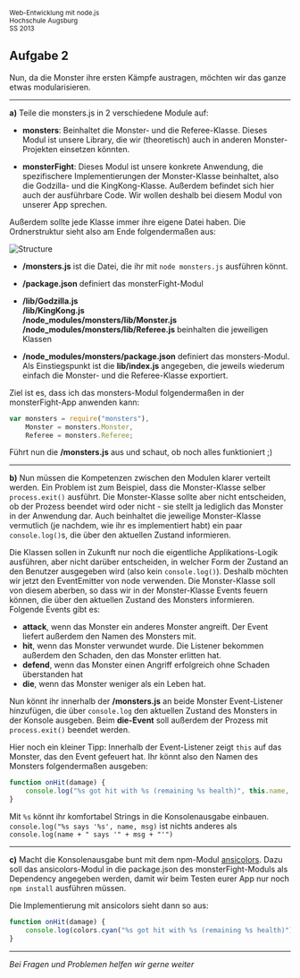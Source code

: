 <small>Web-Entwicklung mit node.js</small><br>
<small>Hochschule Augsburg</small><br>
<small>SS 2013</small>

## Aufgabe 2

Nun, da die Monster ihre ersten Kämpfe austragen, möchten wir das ganze etwas modularisieren.

---

**a)** Teile die monsters.js in 2 verschiedene Module auf:

- **monsters**: Beinhaltet die Monster- und die Referee-Klasse. Dieses Modul ist unsere Library, die wir (theoretisch) auch in anderen Monster-Projekten einsetzen könnten.

- **monsterFight**: Dieses Modul ist unsere konkrete Anwendung, die spezifischere Implementierungen der Monster-Klasse beinhaltet, also die Godzilla- und die KingKong-Klasse. Außerdem befindet sich hier auch der ausführbare Code. Wir wollen deshalb bei diesem Modul von unserer App sprechen.

Außerdem sollte jede Klasse immer ihre eigene Datei haben. Die Ordnerstruktur sieht also am Ende folgendermaßen aus:

![Structure](https://github.com/hsa-nodejs-workshop/aufgaben/raw/master/aufgabe-2/structure.png)

- **/monsters.js** ist die Datei, die ihr mit `node monsters.js` ausführen könnt.

- **/package.json** definiert das monsterFight-Modul

- **/lib/Godzilla.js**<br>**/lib/KingKong.js**<br>**/node\_modules/monsters/lib/Monster.js**<br>**/node_modules/monsters/lib/Referee.js** beinhalten die jeweiligen Klassen

- **/node_modules/monsters/package.json** definiert das monsters-Modul. Als Einstiegspunkt ist die **lib/index.js** angegeben, die jeweils wiederum einfach die Monster- und die Referee-Klasse exportiert.

Ziel ist es, dass ich das monsters-Modul folgendermaßen in der monsterFight-App anwenden kann:

```javascript
var monsters = require("monsters"),
    Monster = monsters.Monster,
    Referee = monsters.Referee;
```

Führt nun die **/monsters.js** aus und schaut, ob noch alles funktioniert ;)

---

**b)** Nun müssen die Kompetenzen zwischen den Modulen klarer verteilt werden. Ein Problem ist zum Beispiel, dass die Monster-Klasse selber `process.exit()` ausführt. Die Monster-Klasse sollte aber nicht entscheiden, ob der Prozess beendet wird oder nicht - sie stellt ja lediglich das Monster in der Anwendung dar. Auch beinhaltet die jeweilige Monster-Klasse vermutlich (je nachdem, wie ihr es implementiert habt) ein paar `console.log()`s, die über den aktuellen Zustand informieren.

Die Klassen sollen in Zukunft nur noch die eigentliche Applikations-Logik ausführen, aber nicht darüber entscheiden, in welcher Form der Zustand an den Benutzer ausgegeben wird (also kein `console.log()`). Deshalb möchten wir jetzt den EventEmitter von node verwenden. Die Monster-Klasse soll von diesem aberben, so dass wir in der Monster-Klasse Events feuern können, die über den aktuellen Zustand des Monsters informieren. Folgende Events gibt es:

- **attack**, wenn das Monster ein anderes Monster angreift. Der Event liefert außerdem den Namen des Monsters mit.
- **hit**, wenn das Monster verwundet wurde. Die Listener bekommen außerdem den Schaden, den das Monster erlitten hat.
- **defend**, wenn das Monster einen Angriff erfolgreich ohne Schaden überstanden hat
- **die**, wenn das Monster weniger als ein Leben hat.

Nun könnt ihr innerhalb der **/monsters.js** an beide Monster Event-Listener hinzufügen, die über `console.log` den aktuellen Zustand des Monsters in der Konsole ausgeben. Beim **die-Event** soll außerdem der Prozess mit `process.exit()` beendet werden.

Hier noch ein kleiner Tipp: Innerhalb der Event-Listener zeigt `this` auf das Monster, das den Event gefeuert hat. Ihr könnt also den Namen des Monsters folgendermaßen ausgeben:

```javascript
function onHit(damage) {
    console.log("%s got hit with %s (remaining %s health)", this.name, damage, this.getHealth());
}
```

Mit `%s` könnt ihr komfortabel Strings in die Konsolenausgabe einbauen. `console.log("%s says '%s', name, msg)` ist nichts anderes als `console.log(name + " says '" + msg + "'")`

---

**c)** Macht die Konsolenausgabe bunt mit dem npm-Modul [ansicolors](https://github.com/thlorenz/ansicolors). Dazu soll das ansicolors-Modul in die package.json des monsterFight-Moduls als Dependency angegeben werden, damit wir beim Testen eurer App nur noch `npm install` ausführen müssen.

Die Implementierung mit ansicolors sieht dann so aus:

```javascript
function onHit(damage) {
    console.log(colors.cyan("%s got hit with %s (remaining %s health)"), this.name, damage, this.getHealth());
}
```

---

*Bei Fragen und Problemen helfen wir gerne weiter*